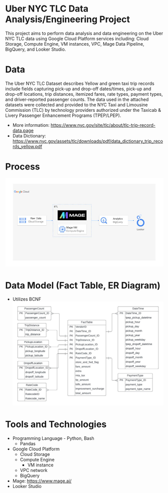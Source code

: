 # Uber NYC TLC Data Analysis/Engineering Project

This project aims to perform data analysis and data engineering on the Uber NYC TLC data using Google Cloud Platform services including: Cloud Storage, Compute Engine, VM instances, VPC, Mage Data Pipeline, BigQuery, and Looker Studio.

# Data
The Uber NYC TLC Dataset describes Yellow and green taxi trip records include fields capturing pick-up and drop-off dates/times, pick-up and drop-off locations, trip distances, itemized fares, rate types, payment types, and driver-reported passenger counts. The data used in the attached datasets were collected and provided to the NYC Taxi and Limousine Commission (TLC) by technology providers authorized under the Taxicab & Livery Passenger Enhancement Programs (TPEP/LPEP).

* More information: https://www.nyc.gov/site/tlc/about/tlc-trip-record-data.page
* Data Dictionary: https://www.nyc.gov/assets/tlc/downloads/pdf/data_dictionary_trip_records_yellow.pdf

# Process
![NYC TLC Data Model.jpeg](https://github.com/KokYenZein/NYC-TLC-Data-Analysis/blob/main/project%20process.jpg?raw=true)

# Data Model (Fact Table, ER Diagram)
* Utilizes BCNF
![project process.jpg](https://github.com/KokYenZein/NYC-TLC-Data-Analysis/blob/main/NYC%20TLC%20Data%20Model.jpeg?raw=true)

# Tools and Technologies
* Programming Language - Python, Bash
  * Pandas
* Google Cloud Platform
  * Cloud Storage
  * Compute Engine
    * VM instance
  * VPC network
  * BigQuery
* Mage: https://www.mage.ai/
* Looker Studio
